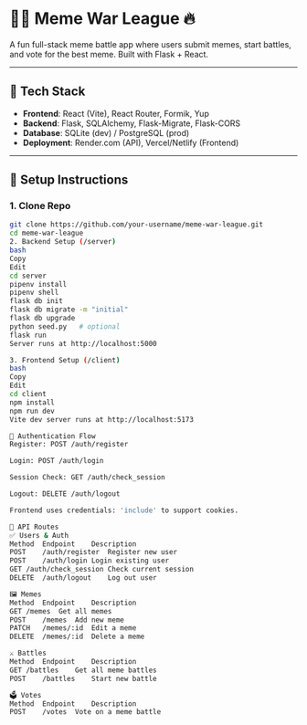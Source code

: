# 🥷🏽 Meme War League 🔥

A fun full-stack meme battle app where users submit memes, start battles, and vote for the best meme. Built with Flask + React.

---

## 🧰 Tech Stack

- **Frontend**: React (Vite), React Router, Formik, Yup  
- **Backend**: Flask, SQLAlchemy, Flask-Migrate, Flask-CORS  
- **Database**: SQLite (dev) / PostgreSQL (prod)  
- **Deployment**: Render.com (API), Vercel/Netlify (Frontend)

---

## 🔧 Setup Instructions

### 1. Clone Repo

```bash
git clone https://github.com/your-username/meme-war-league.git
cd meme-war-league
2. Backend Setup (/server)
bash
Copy
Edit
cd server
pipenv install
pipenv shell
flask db init
flask db migrate -m "initial"
flask db upgrade
python seed.py   # optional
flask run
Server runs at http://localhost:5000

3. Frontend Setup (/client)
bash
Copy
Edit
cd client
npm install
npm run dev
Vite dev server runs at http://localhost:5173

🔐 Authentication Flow
Register: POST /auth/register

Login: POST /auth/login

Session Check: GET /auth/check_session

Logout: DELETE /auth/logout

Frontend uses credentials: 'include' to support cookies.

🔁 API Routes
✅ Users & Auth
Method	Endpoint	Description
POST	/auth/register	Register new user
POST	/auth/login	Login existing user
GET	/auth/check_session	Check current session
DELETE	/auth/logout	Log out user

🖼 Memes
Method	Endpoint	Description
GET	/memes	Get all memes
POST	/memes	Add new meme
PATCH	/memes/:id	Edit a meme
DELETE	/memes/:id	Delete a meme

⚔️ Battles
Method	Endpoint	Description
GET	/battles	Get all meme battles
POST	/battles	Start new battle

🗳 Votes
Method	Endpoint	Description
POST	/votes	Vote on a meme battle